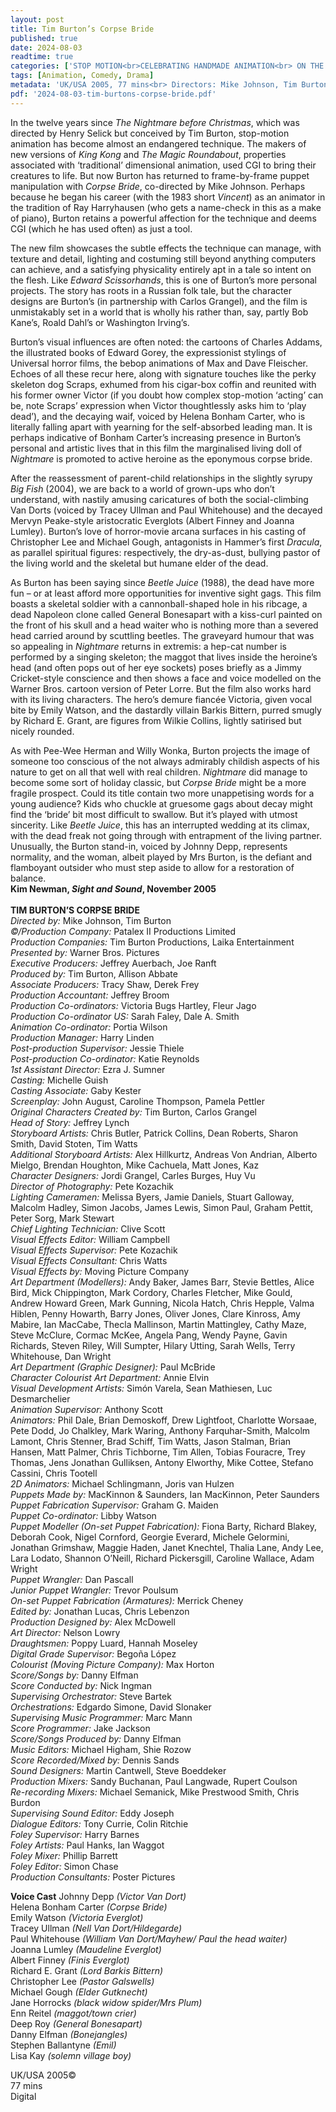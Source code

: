```yaml
---
layout: post
title: Tim Burton’s Corpse Bride
published: true
date: 2024-08-03
readtime: true
categories: ['STOP MOTION<br>CELEBRATING HANDMADE ANIMATION<br> ON THE BIG SCREEN']
tags: [Animation, Comedy, Drama]
metadata: 'UK/USA 2005, 77 mins<br> Directors: Mike Johnson, Tim Burton'
pdf: '2024-08-03-tim-burtons-corpse-bride.pdf'
---
```


In the twelve years since _The Nightmare before Christmas_, which was directed by Henry Selick but conceived by Tim Burton, stop-motion animation has become almost an endangered technique. The makers of new versions of _King Kong_ and _The Magic Roundabout_, properties associated with ‘traditional’ dimensional animation, used CGI to bring their creatures to life. But now Burton has returned to frame-by-frame puppet manipulation with _Corpse Bride_, co-directed by Mike Johnson. Perhaps because he began his career (with the 1983 short _Vincent_) as an animator in the tradition of Ray Harryhausen (who gets a name-check in this as a make of piano), Burton retains a powerful affection for the technique and deems CGI (which he has used often) as just a tool.

The new film showcases the subtle effects the technique can manage, with texture and detail, lighting and costuming still beyond anything computers can achieve, and a satisfying physicality entirely apt in a tale so intent on the flesh. Like _Edward Scissorhands_, this is one of Burton’s more personal projects. The story has roots in a Russian folk tale, but the character designs are Burton’s (in partnership with Carlos Grangel), and the film is unmistakably set in a world that is wholly his rather than, say, partly Bob Kane’s, Roald Dahl’s or Washington Irving’s.

Burton’s visual influences are often noted: the cartoons of Charles Addams, the illustrated books of Edward Gorey, the expressionist stylings of Universal horror films, the bebop animations of Max and Dave Fleischer. Echoes of all these recur here, along with signature touches like the perky skeleton dog Scraps, exhumed from his cigar-box coffin and reunited with his former owner Victor (if you doubt how complex stop-motion ‘acting’ can be, note Scraps’ expression when Victor thoughtlessly asks him to ‘play dead’), and the decaying waif, voiced by Helena Bonham Carter, who is literally falling apart with yearning for the self-absorbed leading man. It is perhaps indicative of Bonham Carter’s increasing presence in Burton’s personal and artistic lives that in this film the marginalised living doll of _Nightmare_ is promoted to active heroine as the eponymous corpse bride.

After the reassessment of parent-child relationships in the slightly syrupy _Big Fish_ (2004), we are back to a world of grown-ups who don’t understand, with nastily amusing caricatures of both the social-climbing Van Dorts (voiced by Tracey Ullman and Paul Whitehouse) and the decayed Mervyn Peake-style aristocratic Everglots (Albert Finney and Joanna Lumley). Burton’s love of horror-movie arcana surfaces in his casting of Christopher Lee and Michael Gough, antagonists in Hammer’s first _Dracula_, as parallel spiritual figures: respectively, the dry-as-dust, bullying pastor of the living world and the skeletal but humane elder of the dead.

As Burton has been saying since _Beetle Juice_ (1988), the dead have more fun – or at least afford more opportunities for inventive sight gags. This film boasts a skeletal soldier with a cannonball-shaped hole in his ribcage, a dead Napoleon clone called General Bonesapart with a kiss-curl painted on the front of his skull and a head waiter who is nothing more than a severed head carried around by scuttling beetles. The graveyard humour that was so appealing in _Nightmare_ returns in extremis: a hep-cat number is performed by a singing skeleton; the maggot that lives inside the heroine’s head (and often pops out of her eye sockets) poses briefly as a Jimmy Cricket-style conscience and then shows a face and voice modelled on the Warner Bros. cartoon version of Peter Lorre. But the film also works hard with its living characters. The hero’s demure fiancée Victoria, given vocal bite by Emily Watson, and the dastardly villain Barkis Bittern, purred smugly by Richard E. Grant, are figures from Wilkie Collins, lightly satirised but nicely rounded.

As with Pee-Wee Herman and Willy Wonka, Burton projects the image of someone too conscious of the not always admirably childish aspects of his nature to get on all that well with real children. _Nightmare_ did manage to become some sort of holiday classic, but _Corpse Bride_ might be a more fragile prospect. Could its title contain two more unappetising words for a young audience? Kids who chuckle at gruesome gags about decay might find the ‘bride’ bit most difficult to swallow. But it’s played with utmost sincerity. Like _Beetle Juice_, this has an interrupted wedding at its climax, with the dead freak not going through with entrapment of the living partner. Unusually, the Burton stand-in, voiced by Johnny Depp, represents normality, and the woman, albeit played by Mrs Burton, is the defiant and flamboyant outsider who must step aside to allow for a restoration of balance.  
**Kim Newman, _Sight and Sound_, November 2005**  
<br>
**TIM BURTON’S CORPSE BRIDE**  
_Directed by:_ Mike Johnson, Tim Burton  
_©/Production Company:_ Patalex II Productions Limited  
_Production Companies:_ Tim Burton Productions, Laika Entertainment  
_Presented by:_ Warner Bros. Pictures  
_Executive Producers:_ Jeffrey Auerbach, Joe Ranft  
_Produced by:_ Tim Burton, Allison Abbate  
_Associate Producers:_ Tracy Shaw, Derek Frey  
_Production Accountant:_ Jeffrey Broom  
_Production Co-ordinators:_ Victoria Bugs Hartley, Fleur Jago  
_Production Co-ordinator US:_ Sarah Faley, Dale A. Smith  
_Animation Co-ordinator:_ Portia Wilson  
_Production Manager:_ Harry Linden  
_Post-production Supervisor:_ Jessie Thiele  
_Post-production Co-ordinator:_ Katie Reynolds  
_1st Assistant Director:_ Ezra J. Sumner  
_Casting:_ Michelle Guish  
_Casting Associate:_ Gaby Kester  
_Screenplay:_ John August, Caroline Thompson, Pamela Pettler  
_Original Characters Created by:_ Tim Burton, Carlos Grangel  
_Head of Story:_ Jeffrey Lynch  
_Storyboard Artists:_ Chris Butler, Patrick Collins, Dean Roberts, Sharon Smith, David Stoten, Tim Watts  
_Additional Storyboard Artists:_ Alex Hillkurtz, Andreas Von Andrian, Alberto Mielgo, Brendan Houghton, Mike Cachuela, Matt Jones, Kaz  
_Character Designers:_ Jordi Grangel, Carles Burges, Huy Vu  
_Director of Photography:_ Pete Kozachik  
_Lighting Cameramen:_ Melissa Byers, Jamie Daniels, Stuart Galloway, Malcolm Hadley, Simon Jacobs, James Lewis, Simon Paul, Graham Pettit, Peter Sorg, Mark Stewart  
_Chief Lighting Technician:_ Clive Scott  
_Visual Effects Editor:_ William Campbell  
_Visual Effects Supervisor:_ Pete Kozachik  
_Visual Effects Consultant:_ Chris Watts  
_Visual Effects by:_ Moving Picture Company  
_Art Department (Modellers):_ Andy Baker, James Barr, Stevie Bettles, Alice Bird, Mick Chippington, Mark Cordory, Charles Fletcher, Mike Gould, Andrew Howard Green, Mark Gunning, Nicola Hatch, Chris Hepple, Valma Hiblen, Penny Howarth, Barry Jones, Oliver Jones, Clare Kinross, Amy Mabire, Ian MacCabe, Thecla Mallinson, Martin Mattingley, Cathy Maze, Steve McClure, Cormac McKee, Angela Pang, Wendy Payne, Gavin Richards, Steven Riley, Will Sumpter, Hilary Utting, Sarah Wells, Terry Whitehouse, Dan Wright  
_Art Department (Graphic Designer):_ Paul McBride  
_Character Colourist Art Department:_ Annie Elvin  
_Visual Development Artists:_ Simón Varela, Sean Mathiesen, Luc Desmarchelier  
_Animation Supervisor:_ Anthony Scott  
_Animators:_ Phil Dale, Brian Demoskoff, Drew Lightfoot, Charlotte Worsaae, Pete Dodd, Jo Chalkley, Mark Waring, Anthony Farquhar-Smith, Malcolm Lamont, Chris Stenner, Brad Schiff, Tim Watts, Jason Stalman, Brian Hansen, Matt Palmer, Chris Tichborne, Tim Allen, Tobias Fouracre, Trey Thomas, Jens Jonathan Gulliksen, Antony Elworthy, Mike Cottee, Stefano Cassini, Chris Tootell  
_2D Animators:_ Michael Schlingmann, Joris van Hulzen  
_Puppets Made by:_ MacKinnon & Saunders, Ian MacKinnon, Peter Saunders  
_Puppet Fabrication Supervisor:_ Graham G. Maiden  
_Puppet Co-ordinator:_ Libby Watson  
_Puppet Modeller (On-set Puppet Fabrication):_ Fiona Barty, Richard Blakey, Deborah Cook, Nigel Cornford, Georgie Everard, Michele Gelormini, Jonathan Grimshaw, Maggie Haden, Janet Knechtel, Thalia Lane, Andy Lee, Lara Lodato, Shannon O’Neill, Richard Pickersgill, Caroline Wallace, Adam Wright  
_Puppet Wrangler:_ Dan Pascall  
_Junior Puppet Wrangler:_ Trevor Poulsum  
_On-set Puppet Fabrication (Armatures):_ Merrick Cheney  
_Edited by:_ Jonathan Lucas, Chris Lebenzon  
_Production Designed by:_ Alex McDowell  
_Art Director:_ Nelson Lowry  
_Draughtsmen:_ Poppy Luard, Hannah Moseley  
_Digital Grade Supervisor:_ Begoña López  
_Colourist (Moving Picture Company):_ Max Horton  
_Score/Songs by:_ Danny Elfman  
_Score Conducted by:_ Nick Ingman  
_Supervising Orchestrator:_ Steve Bartek  
_Orchestrations:_ Edgardo Simone, David Slonaker  
_Supervising Music Programmer:_ Marc Mann  
_Score Programmer:_ Jake Jackson  
_Score/Songs Produced by:_ Danny Elfman  
_Music Editors:_ Michael Higham, Shie Rozow  
_Score Recorded/Mixed by:_ Dennis Sands  
_Sound Designers:_ Martin Cantwell, Steve Boeddeker  
_Production Mixers:_ Sandy Buchanan, Paul Langwade, Rupert Coulson  
_Re-recording Mixers:_ Michael Semanick, Mike Prestwood Smith, Chris Burdon  
_Supervising Sound Editor:_ Eddy Joseph  
_Dialogue Editors:_ Tony Currie, Colin Ritchie  
_Foley Supervisor:_ Harry Barnes  
_Foley Artists:_ Paul Hanks, Ian Waggot  
_Foley Mixer:_ Phillip Barrett  
_Foley Editor:_ Simon Chase  
_Production Consultants:_ Poster Pictures  

**Voice Cast**
Johnny Depp _(Victor Van Dort)_  
Helena Bonham Carter _(Corpse Bride)_  
Emily Watson _(Victoria Everglot)_  
Tracey Ullman _(Nell Van Dort/Hildegarde)_  
Paul Whitehouse _(William Van Dort/Mayhew/ Paul the head waiter)_  
Joanna Lumley _(Maudeline Everglot)_  
Albert Finney _(Finis Everglot)_  
Richard E. Grant _(Lord Barkis Bittern)_  
Christopher Lee _(Pastor Galswells)_  
Michael Gough _(Elder Gutknecht)_  
Jane Horrocks _(black widow spider/Mrs Plum)_  
Enn Reitel _(maggot/town crier)_  
Deep Roy _(General Bonesapart)_  
Danny Elfman _(Bonejangles)_  
Stephen Ballantyne _(Emil)_  
Lisa Kay _(solemn village boy)_  

UK/USA 2005©  
77 mins  
Digital  
<!--stackedit_data:
eyJoaXN0b3J5IjpbMTU4MTYyOTc4NV19
-->